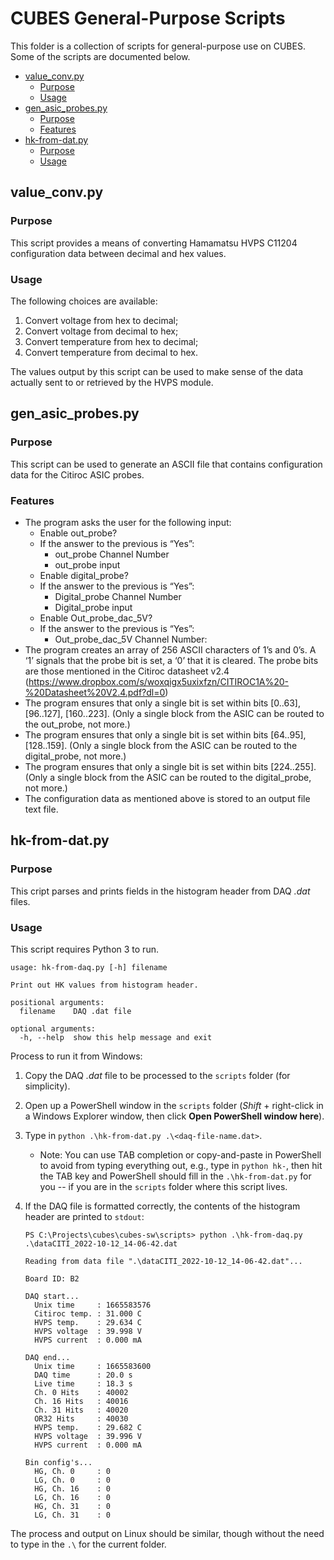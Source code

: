 # CUBES General-Purpose Scripts

This folder is a collection of scripts for general-purpose use on CUBES. Some
of the scripts are documented below.

- [value_conv.py](#value_convpy)
  - [Purpose](#purpose)
  - [Usage](#usage)
- [gen_asic_probes.py](#gen_asic_probespy)
  - [Purpose](#purpose-1)
  - [Features](#features)
- [hk-from-dat.py](#hk-from-datpy)
  - [Purpose](#purpose-2)
  - [Usage](#usage-1)
 
## value_conv.py

### Purpose

This script provides a means of converting Hamamatsu HVPS C11204 configuration
data between decimal and hex values.

### Usage

The following choices are available:

1. Convert voltage from hex to decimal;
2. Convert voltage from decimal to hex;
3. Convert temperature from hex to decimal;
4. Convert temperature from decimal to hex.

The values output by this script can be used to make sense of the data actually
sent to or retrieved by the HVPS module.

## gen_asic_probes.py

### Purpose

This script can be used to generate an ASCII file that contains configuration
data for the Citiroc ASIC probes.

### Features

-	The program asks the user for the following input:
    - Enable out_probe?
    - If the answer to the previous is “Yes”:
        - out_probe Channel Number
        - out_probe input
    - Enable digital_probe?
    - If the answer to the previous is “Yes”:
        - Digital_probe Channel Number
        - Digital_probe input
    - Enable Out_probe_dac_5V?
    - If the answer to the previous is “Yes”:
        - Out_probe_dac_5V Channel Number:
- The program creates an array of 256 ASCII characters of 1’s and 0’s. A ‘1’
signals that the probe bit is set, a ‘0’ that it is cleared. The probe bits are
those mentioned in the Citiroc datasheet v2.4
(https://www.dropbox.com/s/woxqigx5uxixfzn/CITIROC1A%20-%20Datasheet%20V2.4.pdf?dl=0)
- The program ensures that only a single bit is set within bits [0..63],
[96..127], [160..223]. (Only a single block from the ASIC can be routed to the
out_probe, not more.)
- The program ensures that only a single bit is set within bits [64..95],
[128..159]. (Only a single block from the ASIC can be routed to the
digital_probe, not more.)
- The program ensures that only a single bit is set within bits [224..255].
(Only a single block from the ASIC can be routed to the digital_probe, not more.)
- The configuration data as mentioned above is stored to an output file text file.

## hk-from-dat.py

### Purpose

This cript parses and prints fields in the histogram header from DAQ _.dat_ files.

### Usage

This script requires Python 3 to run.

```
usage: hk-from-daq.py [-h] filename

Print out HK values from histogram header.

positional arguments:
  filename    DAQ .dat file

optional arguments:
  -h, --help  show this help message and exit
```

Process to run it from Windows:

1. Copy the DAQ _.dat_ file to be processed to the `scripts` folder (for simplicity).
1. Open up a PowerShell window in the `scripts` folder (_Shift_ + right-click in a
   Windows Explorer window, then click **Open PowerShell window here**).
1. Type in `python .\hk-from-dat.py .\<daq-file-name.dat>`.
   - Note: You can use TAB completion or copy-and-paste in PowerShell to avoid from
     typing everything out, e.g., type in `python hk-`, then hit the TAB key and
     PowerShell should fill in the `.\hk-from-dat.py` for you -- if you are in the
     `scripts` folder where this script lives.
1. If the DAQ file is formatted correctly, the contents of the histogram header are
   printed to `stdout`:
   
   ```
   PS C:\Projects\cubes\cubes-sw\scripts> python .\hk-from-daq.py .\dataCITI_2022-10-12_14-06-42.dat
   
   Reading from data file ".\dataCITI_2022-10-12_14-06-42.dat"...
   
   Board ID: B2
   
   DAQ start...
     Unix time     : 1665583576
     Citiroc temp. : 31.000 C
     HVPS temp.    : 29.634 C
     HVPS voltage  : 39.998 V
     HVPS current  : 0.000 mA
   
   DAQ end...
     Unix time     : 1665583600
     DAQ time      : 20.0 s
     Live time     : 18.3 s
     Ch. 0 Hits    : 40002
     Ch. 16 Hits   : 40016
     Ch. 31 Hits   : 40020
     OR32 Hits     : 40030
     HVPS temp.    : 29.682 C
     HVPS voltage  : 39.996 V
     HVPS current  : 0.000 mA
   
   Bin config's...
     HG, Ch. 0     : 0
     LG, Ch. 0     : 0
     HG, Ch. 16    : 0
     LG, Ch. 16    : 0
     HG, Ch. 31    : 0
     LG, Ch. 31    : 0
   ```

The process and output on Linux should be similar, though without the need to
type in the `.\` for the current folder.
